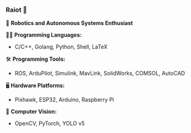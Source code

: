 ### Raiot 👋

🚀 **Robotics and Autonomous Systems Enthusiast**

👨‍💻 **Programming Languages:**
- C/C++, Golang, Python, Shell, LaTeX

🛠️ **Programming Tools:**
- ROS, ArduPilot, Simulink, MavLink, SolidWorks, COMSOL, AutoCAD

🖥️ **Hardware Platforms:**
- Pixhawk, ESP32, Arduino, Raspberry Pi

👀 **Computer Vision:**
- OpenCV, PyTorch, YOLO v5

<!--
## About Me

I am Yutong Li, a passionate robotics and autonomous systems enthusiast with a robust skill set in programming and a strong background in working with various hardware platforms. With proficiency in languages like C/C++, Golang, and Python, I strive to develop innovative solutions in the field of robotics and autonomous navigation.

### Areas of Expertise:
- **Programming Languages:** I am well-versed in C/C++, Golang, Python, Shell, and LaTeX, which enables me to efficiently tackle a wide range of software development tasks.

- **Programming Tools & Frameworks:** My experience spans across several industry-standard tools and frameworks such as ROS (Robot Operating System), ArduPilot, Simulink, MavLink, SolidWorks, COMSOL, and AutoCAD. This allows me to bring conceptual designs to life through detailed simulations and robust implementations.

- **Hardware Platforms:** I have hands-on experience with hardware platforms including Pixhawk, ESP32, Arduino, and Raspberry Pi. This enables me to seamlessly bridge the gap between hardware and software, creating integrated solutions for real-world applications.

- **Computer Vision:** Specializing in computer vision, I am proficient with OpenCV, PyTorch, and YOLO v5. These tools help me develop advanced vision-based systems for object detection, tracking, and recognition tasks.

#### Get Connected:
If you are interested in collaborating on robotics projects or want to dive deeper into autonomous systems, feel free to connect with me here on GitHub. Together, we can push the boundaries of what's possible in robotics and autonomous systems.

Happy coding! 👨‍💻
```}
--!>
